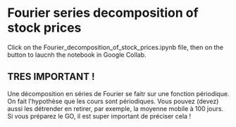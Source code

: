 # Fourier series decomposition of stock prices
Click on the Fourier_decomposition_of_stock_prices.ipynb file, then on the button to laucnh the notebook in Google Collab.

## TRES IMPORTANT !
Une décomposition en séries de Fourier se faitr sur une fonction périodique. On fait l'hypothèse que les cours sont périodiques.
Vous pouvez (devez) aussi les détrender en retirer, par exemple, la moyenne mobile à 100 jours.
Si vous préparez le GO, il est super important de préciser cela !
